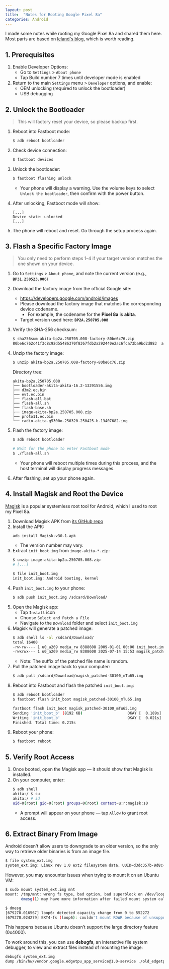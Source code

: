 ```yaml
---
layout: post
title:  "Notes for Rooting Google Pixel 8a"
categories: Android
---
```


I made some notes while rooting my Google Pixel 8a and shared them here. Most parts are based on [leland's blog](https://leland.zip/pixel9/pixel9.html), which is worth reading.

## 1. Prerequisites

1. Enable Developer Options:
    - Go to `Settings` > `About phone`
    - Tap Build number 7 times until developer mode is enabled
2. Return to the main `Settings` menu > `Developer` options, and enable:
    - OEM unlocking (required to unlock the bootloader)
    - USB debugging


## 2. Unlock the Bootloader

> This will factory reset your device, so please backup first.

1. Reboot into Fastboot mode:
    ``` bash
    $ adb reboot bootloader
    ```

2. Check device connection:
    ``` bash
    $ fastboot devices
    ```

3. Unlock the bootloader:
    ``` bash
    $ fastboot flashing unlock
    ```
    - Your phone will display a warning. Use the volume keys to select `Unlock the bootloader`, then confirm with the power button.

4. After unlocking, Fastboot mode will show:
    ```
    [...]
    Device state: unlocked
    [...]
    ```

5. The phone will reboot and reset. Go through the setup process again.

## 3. Flash a Specific Factory Image
> You only need to perform steps 1–4 if your target version matches the one shown on your device.

1. Go to `Settings` > `About phone`, and note the current version (e.g., **`BP31.250523.006`**)
2. Download the factory image from the official Google site:
    - https://developers.google.com/android/images
    - Please download the factory image that matches the corresponding device codename.
        - For example, the codename for the **Pixel 8a** is **akita**.
    - Target version used here: **`BP2A.250705.008`**
3. Verify the SHA-256 checksum:
    ``` bash
    $ sha256sum akita-bp2a.250705.008-factory-80be6c76.zip
    80be6c762c41f3c8c92d55486370f8367fdb2a292440e2ac6fca73ba9bd2d883  akita-bp2a.250705.008-factory-80be6c76.zip
    ```
4. Unzip the factory image:
    ``` bash
    $ unzip akita-bp2a.250705.008-factory-80be6c76.zip
    ```
    Directory tree:
    ```
    akita-bp2a.250705.008
    ├── bootloader-akita-akita-16.2-13291556.img
    ├── d3m2.ec.bin
    ├── evt.ec.bin
    ├── flash-all.bat
    ├── flash-all.sh
    ├── flash-base.sh
    ├── image-akita-bp2a.250705.008.zip
    ├── proto11.ec.bin
    └── radio-akita-g5300o-250320-250425-b-13407682.img
    ```
5. Flash the factory image:
    ``` bash
    $ adb reboot bootloader

    # Wait for the phone to enter Fastboot mode
    $ ./flash-all.sh
    ```
    - Your phone will reboot multiple times during this process, and the host terminal will display progress messages.

6. After flashing, set up your phone again.

## 4. Install Magisk and Root the Device

[Magisk](https://github.com/topjohnwu/Magisk) is a popular systemless root tool for Android, which I used to root my Pixel 8a.

1. Download Magisk APK from [its GitHub repo](https://github.com/topjohnwu/Magisk/releases)
2. Install the APK:
    ``` bash
    adb install Magisk-v30.1.apk
    ```
    - The version number may vary.
3. Extract `init_boot.img` from `image-akita-*.zip`:
    ``` bash
    $ unzip image-akita-bp2a.250705.008.zip
    # [...]

    $ file init_boot.img
    init_boot.img: Android bootimg, kernel
    ```
4. Push `init_boot.img` to your phone:
    ``` bash
    $ adb push init_boot.img /sdcard/Download/
    ```
5. Open the Magisk app:
    - Tap `Install` icon
    - Choose `Select and Patch a File`
    - Navigate to the `Download` folder and select `init_boot.img`
6. Magisk will generate a patched image:
    ``` bash
    $ adb shell ls -al /sdcard/Download/
    total 16400
    -rw-rw---- 1 u0_a269 media_rw 8388608 2009-01-01 00:00 init_boot.img
    -rwxrwx--- 1 u0_a269 media_rw 8388608 2025-07-14 15:53 magisk_patched-30100_mTu65.img
    ```
    - Note: The suffix of the patched file name is random.
7. Pull the patched image back to your computer:
    ``` bash
    $ adb pull /sdcard/Download/magisk_patched-30100_mTu65.img
    ```
8. Reboot into Fastboot and flash the patched `init_boot.img`:
    ``` bash
    $ adb reboot bootloader
    $ fastboot flash init_boot magisk_patched-30100_mTu65.img

    fastboot flash init_boot magisk_patched-30100_mTu65.img
    Sending 'init_boot_b' (8192 KB)                    OKAY [  0.189s]
    Writing 'init_boot_b'                              OKAY [  0.021s]
    Finished. Total time: 0.215s
    ```
9. Reboot your phone:
    ``` bash
    $ fastboot reboot
    ```

## 5. Verify Root Access

1. Once booted, open the Magisk app — it should show that Magisk is installed.
2. On your computer, enter:
    ``` bash
    $ adb shell
    akita:/ $ su
    akita:/ # id
    uid=0(root) gid=0(root) groups=0(root) context=u:r:magisk:s0
    ```
    - A prompt will appear on your phone — tap `Allow` to grant root access.

## 6. Extract Binary From Image

Android doesn't allow users to downgrade to an older version, so the only way to retrieve older binaries is from an image file.

``` bash
$ file system_ext.img
system_ext.img: Linux rev 1.0 ext2 filesystem data, UUID=d3dc357b-9d8c-57f3-af38-1dda11821d01, volume name "system_ext" (extents) (large files) (huge files)
```

However, you may encounter issues when trying to mount it on an Ubuntu VM:

``` bash
$ sudo mount system_ext.img mnt
mount: /tmp/mnt: wrong fs type, bad option, bad superblock on /dev/loop6, missing codepage or helper program, or other error.
       dmesg(1) may have more information after failed mount system call.

$ dmesg
[679270.016567] loop6: detected capacity change from 0 to 552272
[679270.024279] EXT4-fs (loop6): couldn't mount RDWR because of unsupported optional features (4000)
```

This happens because Ubuntu doesn’t support the large directory feature (0x4000).

To work around this, you can use **debugfs**, an interactive file system debugger, to view and extract files instead of mounting the image:

``` bash
debugfs system_ext.img
dump /bin/hw/vendor.google.edgetpu_app_service@1.0-service ./old_edgetpu_app_service
```